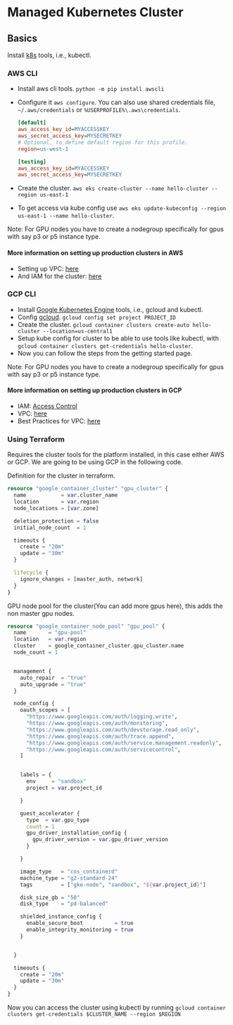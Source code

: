 # Managed Kubernetes Cluster

## Basics

Install [k8s](https://kubernetes.io/docs/tasks/tools/) tools, i.e., kubectl.

### AWS CLI

- Install aws cli tools. `python -m pip install awscli`
- Configure it `aws configure`. You can also use shared credentials file, `~/.aws/credentials` or `%USERPROFILE%\.aws\credentials`.

    ```ini
    [default]
    aws_access_key_id=MYACCESSKEY
    aws_secret_access_key=MYSECRETKEY
    # Optional, to define default region for this profile.
    region=us-west-1

    [testing]
    aws_access_key_id=MYACCESSKEY
    aws_secret_access_key=MYSECRETKEY
    ```

- Create the cluster. `aws eks create-cluster --name hello-cluster --region us-east-1`
- To get access via kube config use `aws eks update-kubeconfig --region us-east-1 --name hello-cluster`.

Note: For GPU nodes you have to create a nodegroup specifically for gpus with say p3 or p5 instance type.

#### More information on setting up production clusters in AWS

- Setting up VPC: [here](https://docs.aws.amazon.com/eks/latest/userguide/network_reqs.html)
- And IAM for the cluster: [here](https://docs.aws.amazon.com/eks/latest/userguide/getting-started-iam.html)

### GCP CLI

- Install [Google Kubernetes Engine](https://cloud.google.com/kubernetes-engine/docs/) tools, i.e., gcloud and kubectl.
- Config [gcloud](https://cloud.google.com/sdk/gcloud). `gcloud config set project PROJECT_ID`
- Create the cluster. ` gcloud container clusters create-auto hello-cluster --location=us-central1 `
- Setup kube config for cluster to be able to use tools like kubectl, with `gcloud container clusters get-credentials hello-cluster`.
- Now you can follow the steps from the getting started page.

Note: For GPU nodes you have to create a nodegroup specifically for gpus with say p3 or p5 instance type.

#### More information on setting up production clusters in GCP

- IAM: [Access Control](https://cloud.google.com/vpc-service-controls/docs/access-control)
- VPC: [here](https://cloud.google.com/vpc/docs/using-vpc)
- Best Practices for VPC: [here](https://cloud.google.com/vpc-service-controls/docs/enable)

### Using Terraform

Requires the cluster tools for the platform installed, in this case either AWS or GCP.
We are going to be using GCP in the following code.

Definition for the cluster in terraform.

```tf
resource "google_container_cluster" "gpu_cluster" {
  name           = var.cluster_name
  location       = var.region
  node_locations = [var.zone]

  deletion_protection = false
  initial_node_count  = 1

  timeouts {
    create = "20m"
    update = "30m"
  }

  lifecycle {
    ignore_changes = [master_auth, network]
  }
}
```

GPU node pool for the cluster(You can add more gpus here), this adds the non master gpu nodes.

```tf
resource "google_container_node_pool" "gpu_pool" {
  name       = "gpu-pool"
  location   = var.region
  cluster    = google_container_cluster.gpu_cluster.name
  node_count = 1


  management {
    auto_repair  = "true"
    auto_upgrade = "true"
  }

  node_config {
    oauth_scopes = [
      "https://www.googleapis.com/auth/logging.write",
      "https://www.googleapis.com/auth/monitoring",
      "https://www.googleapis.com/auth/devstorage.read_only",
      "https://www.googleapis.com/auth/trace.append",
      "https://www.googleapis.com/auth/service.management.readonly",
      "https://www.googleapis.com/auth/servicecontrol",
    ]


    labels = {
      env     = "sandbox"
      project = var.project_id

    }

    guest_accelerator {
      type  = var.gpu_type
      count = 1
      gpu_driver_installation_config {
        gpu_driver_version = var.gpu_driver_version
      }

    }

    image_type   = "cos_containerd"
    machine_type = "g2-standard-24"
    tags         = ["gke-node", "sandbox", "${var.project_id}"]

    disk_size_gb = "50"
    disk_type    = "pd-balanced"

    shielded_instance_config {
      enable_secure_boot          = true
      enable_integrity_monitoring = true
    }


  }

  timeouts {
    create = "20m"
    update = "30m"
  }
}
```

Now you can access the cluster using kubectl by running `gcloud container clusters get-credentials $CLUSTER_NAME --region $REGION`
